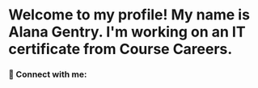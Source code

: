 # Welcome to my profile! My name is Alana Gentry. I'm working on an IT certificate from Course Careers.
### 🤳 Connect with me:

